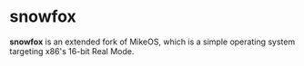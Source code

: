 # snowfox

**snowfox** is an extended fork of MikeOS, which is a simple operating system targeting x86's 16-bit Real Mode.

